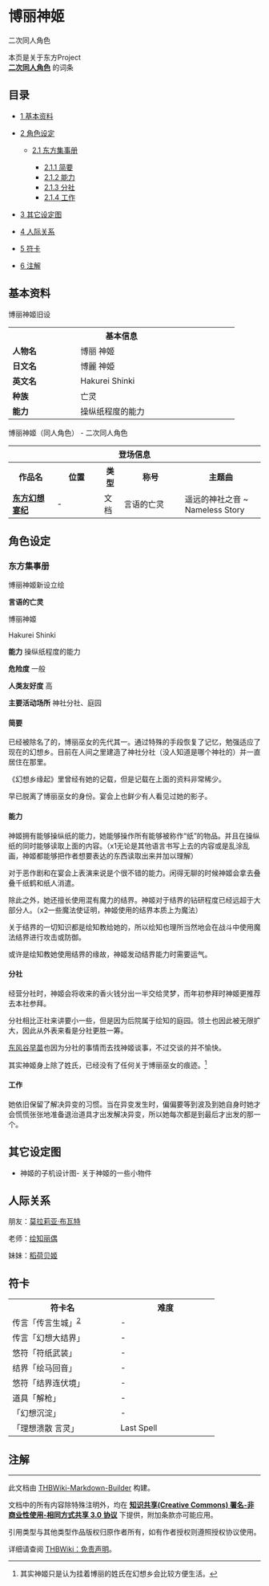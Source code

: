# 博丽神姬

<!-- source html: G:\repos\THBWiki-Markdown-Builder\THBWikiMarkdown\Temp\main\5\55\ns0%3A%E5%8D%9A%E4%B8%BD%E7%A5%9E%E5%A7%AC.html -->

二次同人角色

本页是关于东方Project  
 **[二次同人角色](./二次角色列表.md)** 的词条

## 目录

- [1 基本资料](#基本资料)
- [2 角色设定](#角色设定)

  - [2.1 东方集事册](#东方集事册)

    - [2.1.1 简要](#简要)
    - [2.1.2 能力](#能力)
    - [2.1.3 分社](#分社)
    - [2.1.4 工作](#工作)






- [3 其它设定图](#其它设定图)
- [4 人际关系](#人际关系)
- [5 符卡](#符卡)
- [6 注解](#注解)





## 基本资料
[](./文件-用纸娃娃做的博丽神姬立绘.png.md)  [](./文件-用纸娃娃做的博丽神姬立绘.png.md)博丽神姬旧设

<table>
<tbody><tr>
<th colspan="2">基本信息</th>
</tr>
<tr>
<td style="width:120px"><b>人物名</b></td><td style="min-width:300px">博丽 神姬</td>
</tr><tr><td><b>日文名</b></td><td>博麗 神姫</td></tr><tr><td><b>英文名</b></td><td>Hakurei Shinki</td></tr><tr><td><b>种族</b></td><td>亡灵</td></tr><tr><td><b>能力</b></td><td>操纵纸程度的能力</td></tr></tbody></table>

博丽神姬（同人角色） - 二次同人角色

<table>
<tbody><tr>
<th colspan="5">登场信息</th>
</tr><tr><th><b>作品名</b></th><th><b>位置</b></th><th><b>类型</b></th><th><b>称号</b></th><th><b>主题曲</b></th></tr><tr><td rowspan="1" style="width:120px"><b><a href="./东方幻想宴纪.md" title="东方幻想宴纪">东方幻想宴纪</a></b></td><td style="width:130px">-</td><td class="bg-color-danger-30" style="width:30px;">文档</td><td style="width:180px">言语的亡灵</td><td style="width:200px">遥远的神社之音 ~ Nameless Story</td></tr></tbody></table>



## 角色设定

### 东方集事册
[](./文件-博丽神姬-立绘.png.md)  [](./文件-博丽神姬-立绘.png.md)博丽神姬新设立绘
  
 **言语的亡灵**   

博丽神姬  

Hakurei Shinki  

  
  
 **能力**   操纵纸程度的能力
  
  
 **危险度**  一般
  
  
 **人类友好度**  高
  
  
 **主要活动场所**  神社分社、庭园
  


#### 简要
  
已经被除名了的，博丽巫女的先代其一。通过特殊的手段恢复了记忆，勉强适应了现在的幻想乡。目前在人间之里建造了神社分社（没人知道是哪个神社的）并一直居住在那里。
  
  
《幻想乡缘起》里曾经有她的记载，但是记载在上面的资料非常稀少。
  
  
早已脱离了博丽巫女的身份。宴会上也鲜少有人看见过她的影子。
  


#### 能力
  
神姬拥有能够操纵纸的能力，她能够操作所有能够被称作“纸”的物品。并且在操纵纸的同时能够读取上面的内容。（x1无论是其他语言书写上去的内容或是乱涂乱画，神姬都能够把作者想要表达的东西读取出来并加以理解）
  
  
对于恶作剧和在宴会上表演来说是个很不错的能力。闲得无聊的时候神姬会拿去叠叠千纸鹤和纸人消遣。
  
  
除此之外，她还擅长使用混有魔力的结界。神姬对于结界的钻研程度已经远超于大部分人。（x2一些魔法使证明，神姬使用的结界本质上为魔法）
  
  
关于结界的一切知识都是绘知教给她的，所以绘知也理所当然地会在战斗中使用魔法结界进行攻击或防御。
  
  
或许是绘知教她使用结界的缘故，神姬发动结界能力时需要运气。
  


#### 分社
  
经营分社时，神姬会将收来的香火钱分出一半交给灵梦，而年初参拜时神姬更推荐去本社参拜。
  
  
分社相比正社来讲要小一些，但是因为后院属于绘知的庭园。领土也因此被无限扩大，因此从外表来看是分社更胜一筹。
  
  
[东风谷早苗](./东风谷早苗.md)也因为分社的事情而去找神姬谈事，不过交谈的并不愉快。
  
  
其实神姬身上除了姓氏，已经没有了任何关于博丽巫女的痕迹。[^cite_note-1]
  


#### 工作
  
她依旧保留了解决异变的习惯。当在异变发生时，偏偏要等到波及到她自身时她才会慌慌张张地准备退治道具才出发解决异变，所以她每次都是到最后才出发的那一个。
  


## 其它设定图
- [](./文件-博丽神姬-子机设计图.jpg.md)神姬的子机设计图- [](./文件-关于神姬的一些小物件.png.md)关于神姬的一些小物件


## 人际关系
  
朋友：[莫拉莉亚·布瓦特](./莫拉莉亚·布瓦特.md)
  
  
老师：[绘知丽偶](./绘知丽偶.md)
  
  
妹妹：[稻荷贝姬](./稻荷贝姬.md)
  


## 符卡

<table><tbody><tr><th><b>符卡名</b></th><th><b>难度</b></th></tr><tr><td style="width:200px">传言「传言生城」<sup id="cite_ref-2" class="reference"><a href="#cite_note-2">2</a></sup></td><td style="width:180px">-</td></tr>
<tr><td style="width:200px">传言「幻想大结界」</td><td style="width:180px">-</td></tr>
<tr><td style="width:200px">悠符「符纸武装」</td><td style="width:180px">-</td></tr>
<tr><td style="width:200px">结界「绘马回音」</td><td style="width:180px">-</td></tr>
<tr><td style="width:200px">悠符「结界连伏境」</td><td style="width:180px">-</td></tr>
<tr><td style="width:200px">道具「解枪」</td><td style="width:180px">-</td></tr>
<tr><td style="width:200px">「幻想沉淀」</td><td style="width:180px">-</td></tr>
<tr><td style="width:200px">「理想溃散 言灵」</td><td style="width:180px">Last Spell</td></tr></tbody></table>



## 注解
[^cite_note-1]: 其实神姬只是认为挂着博丽的姓氏在幻想乡会比较方便生活。





---

此文档由 [THBWiki-Markdown-Builder](https://github.com/Delsin-Yu/THBWiki-Markdown-Builder) 构建。

文档中的所有内容除特殊注明外，均在 [**知识共享(Creative Commons) 署名-非商业性使用-相同方式共享 3.0 协议**](https://creativecommons.org/licenses/by-sa/3.0/deed.zh-hans) 下提供，附加条款亦可能应用。

引用类型与其他类型作品版权归原作者所有，如有作者授权则遵照授权协议使用。

详细请查阅 [THBWiki：免责声明](https://thbwiki.cc/THBWiki:%E5%85%8D%E8%B4%A3%E5%A3%B0%E6%98%8E)。


